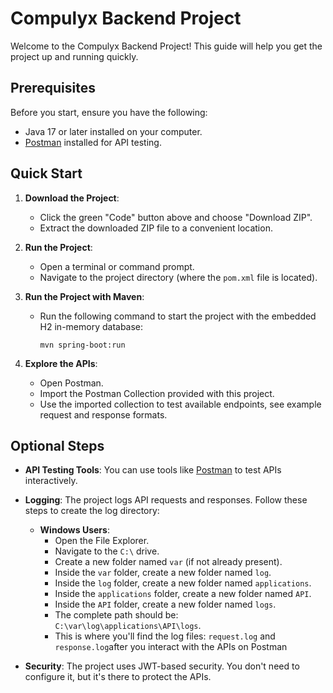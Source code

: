 # Compulyx Backend Project

Welcome to the Compulyx Backend Project! This guide will help you get the project up and running quickly.

## Prerequisites

Before you start, ensure you have the following:

- Java 17 or later installed on your computer.
- [Postman](https://www.postman.com/downloads/) installed for API testing.

## Quick Start

1. **Download the Project**:
   - Click the green "Code" button above and choose "Download ZIP".
   - Extract the downloaded ZIP file to a convenient location.

2. **Run the Project**:
   - Open a terminal or command prompt.
   - Navigate to the project directory (where the `pom.xml` file is located).

3. **Run the Project with Maven**:
   - Run the following command to start the project with the embedded H2 in-memory database:
     ```
     mvn spring-boot:run
     ```

4. **Explore the APIs**:
   - Open Postman.
   - Import the Postman Collection provided with this project.
   - Use the imported collection to test available endpoints, see example request and response formats.

## Optional Steps

- **API Testing Tools**: You can use tools like [Postman](https://www.postman.com/downloads/) to test APIs interactively.

- **Logging**: The project logs API requests and responses. Follow these steps to create the log directory:

   - **Windows Users**:
      - Open the File Explorer.
      - Navigate to the `C:\` drive.
      - Create a new folder named `var` (if not already present).
      - Inside the `var` folder, create a new folder named `log`.
      - Inside the `log` folder, create a new folder named `applications`.
      - Inside the `applications` folder, create a new folder named `API`.
      - Inside the `API` folder, create a new folder named `logs`.
      - The complete path should be: `C:\var\log\applications\API\logs`.
      - This is where you'll find the log files: `request.log` and `response.log`after you interact with the APIs on Postman

- **Security**: The project uses JWT-based security. You don't need to configure it, but it's there to protect the APIs.


